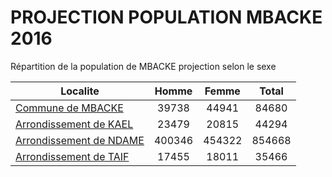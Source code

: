 # PROJECTION POPULATION MBACKE 2016
	
Répartition de la population de MBACKE projection selon le sexe
	
| Localite  | Homme | Femme | Total |
| --------- |:-----:|:-----:|:-----:|
| [Commune de MBACKE](MBACKE) | 39738 | 44941 | 84680 |
| [Arrondissement de KAEL](KAEL) | 23479 | 20815 | 44294 |
| [Arrondissement de NDAME](NDAME) | 400346 | 454322 | 854668 |
| [Arrondissement de TAIF](TAIF) | 17455 | 18011 | 35466 |
